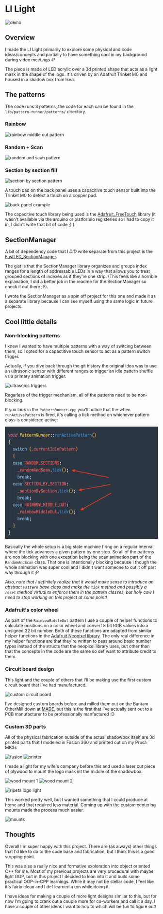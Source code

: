 # LI Light

![demo](./readme_attachments/switch-on.gif)

## Overview

I made the LI Light primarily to explore some physical and code ideas/concepts and partially to have something cool in my background during video meetings :P

The piece is made of LED acrylic over a 3d printed shape that acts as a light mask in the shape of the logo. It's driven by an Adafruit Trinket M0 and housed in a shadow box from Ikea.

## The patterns

The code runs 3 patterns, the code for each can be found in the `lib/pattern-runner/patterns/` directory.

### Rainbow

![rainbow middle out pattern](./readme_attachments/pattern-rainbow-middle-in.gif)

### Random + Scan

![random and scan pattern](./readme_attachments/pattern-random-and-scan.gif)

### Section by section fill

![section by section pattern](./readme_attachments/pattern-solid-fills.gif)

A touch pad on the back panel uses a capacitive touch sensor built into the Trinket M0 to detect a touch on a copper pad.

![back panel example](./readme_attachments/panel.jpg)

The capacitive touch library being used is the [Adafruit_FreeTouch](https://github.com/adafruit/Adafruit_FreeTouch) library (it wasn't available via the arduino or platformio registeries so I had to copy it in, I didn't write that bit of code ;) ).

## SectionManager

A bit of dependency code that I _DID_ write separate from this project is the [FastLED_SectionManager](https://github.com/chris-schmitz/FastLED-Section-Manager).

The gist is that the SectionManager library organizes and groups index ranges for a length of addressable LEDs in a way that allows you to treat grouped sections of indexes as if they're one strip. (This feels like a horrible explanation, I did a better job in the readme for the SectionManager so check it out there ;P).

I wrote the SectionManager as a spin off project for this one and made it as a separate library because I can see myself using the same logic in future projects.

## Cool little details

### Non-blocking patterns

I knew I wanted to have multiple patterns with a way of switcing between them, so I opted for a capactitive touch sensor to act as a pattern switch trigger.

Actually, if you dive back through the git history the original idea was to use an ultrasonic sensor with different ranges to trigger an idle pattern shuffle vs a primary animation trigger.

![ultrasonic triggers](./readme_attachments/ultrasonic-trigger.gif)

Regarless of the trigger mechanism, all of the patterns need to be non-blocking.

If you look in the `PatternRunner.cpp` you'll notice that the when `runActivePattern` is fired, it's calling a tick method on whichever pattern class is considered active:

![pattern ticks](./readme_attachments/pattern-tick.png)

Basically the whole setup is a big state machine firing on a regular interval where the tick advances a given pattern by one step. So all of the patterns are non blocking with one exception being the scan animation part of the `RandomAndScan` class. That one is intentionally blocking because I though the whole animation was super cool and I didn't want someone to cut it off part way through it ;P

_Also, note that I definitely realize that it would make sense to introduce an abstract `Pattern` base class and make the `tick` method and possibly a `reset` method virtual to enforce them in the pattern classes, but holy cow I need to stop working on this project at some point!_

### Adafruit's color wheel

As part of the `RainbowMiddleOut` pattern I use a couple of helper functions to calculate positions on a color wheel and convert 8 bit RGB values into a unsigned 32 bit number. Both of these functions are adapted from similar helper functions in the [Adafruit Neopixel library](https://github.com/adafruit/Adafruit_NeoPixel). The only real difference in my helper functions are that they're written to pass around basic number types instead of the structs that the neopixel library uses, but other than that the concepts in the code are the same so def want to attribute credit to them.

### Circuit board design

This light and the couple of others that I'll be making use the first custom circuit board that I've had manufactured.

![custom circuit board](./readme_attachments/circuit-boards.jpg)

I've designed custom boards before and milled them out on the Bantam OtherMill down at [MADE](), but this is the first that I've actually sent out to a PCB manufacturer to be professionally manfactured :D

### Custom 3D parts

All of the physical fabrication outside of the actual shadowbox itself are 3d printed parts that I modeled in Fusion 360 and printed out on my Prusa MK3s

![fusion](./readme_attachments/overview.gif)
![printer](./readme_attachments/mounts.jpg)

I made a light for my wife's company before this and used a laser cut piece of plywood to mount the logo mask int the middle of the shadowbox.

![wood mount 1](./readme_attachments/ripeta-wood-mount-1.jpg)
![wood mount 2](./readme_attachments/ripeta-wood-mount-2.jpg)

![ripeta logo light](./readme_attachments/ripeta.gif)

This worked pretty well, but I wanted something that I could produce at home and that required less material. Coming up with the custom centering mounts made the process much easier.

![mounts](./readme_attachments/mounts-mounted.jpg)

## Thoughts

Overall I'm super happy with this project. There are (as always) other things that I'd like to do to the code base and fabrication, but I think this is a good stopping point.

This was also a really nice and formative exploration into object oriented C++ for me. Most of my previous projects are very procedural with maybe light OOP, but in this project I decided to lean into it and build some practical OOP-in-CPP learnings. While it may not be stellar code, I feel like it's fairly clean and I def learned a ton while doing it.

I have ideas for making a couple of more light designs similar to this, but for now I'm going to crank out a couple more for co-workers and call it a day. I have a couple of other ideas I want to hop to which will be fun to figure out!
